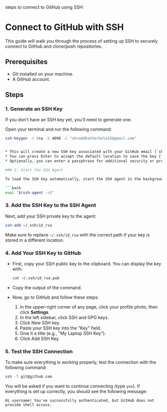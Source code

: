 steps to connect to GitHub using SSH:

# Connect to GitHub with SSH

This guide will walk you through the process of setting up SSH to securely connect to GitHub and clone/push repositories.

## Prerequisites

- Git installed on your machine.
- A GitHub account.

## Steps

### 1. Generate an SSH Key

If you don't have an SSH key yet, you'll need to generate one.

Open your terminal and run the following command:

```bash
ssh-keygen -t rsa -b 4096 -C "shraddhathorbole15@gmail.com"


* This will create a new SSH key associated with your GitHub email (`shraddhathorbole15@gmail.com`).
* You can press Enter to accept the default location to save the key (`~/.ssh/id_rsa`).
* Optionally, you can enter a passphrase for additional security or press Enter to skip.

### 2. Start the SSH Agent

To load the SSH key automatically, start the SSH agent in the background by running:

```bash
eval "$(ssh-agent -s)"
```

### 3. Add the SSH Key to the SSH Agent

Next, add your SSH private key to the agent:

```bash
ssh-add ~/.ssh/id_rsa
```

Make sure to replace `~/.ssh/id_rsa` with the correct path if your key is stored in a different location.

### 4. Add Your SSH Key to GitHub

* First, copy your SSH public key to the clipboard. You can display the key with:

  ```bash
  cat ~/.ssh/id_rsa.pub
  ```

* Copy the output of the command.

* Now, go to GitHub and follow these steps:

  1. In the upper-right corner of any page, click your profile photo, then click **Settings**.
  2. In the left sidebar, click SSH and GPG keys.
  3. Click New SSH key.
  4. Paste your SSH key into the "Key" field.
  5. Give it a title (e.g., "My Laptop SSH Key").
  6. Click Add SSH Key.

### 5. Test the SSH Connection

To make sure everything is working properly, test the connection with the following command:

```bash
ssh -T git@github.com
```

You will be asked if you want to continue connecting (type `yes`). If everything is set up correctly, you should see the following message:

```
Hi username! You've successfully authenticated, but GitHub does not provide shell access.
```
